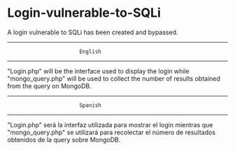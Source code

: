 # Login-vulnerable-to-SQLi
A login vulnerable to SQLi has been created and bypassed. 

----------------------------------------------------------------------------
                           English
----------------------------------------------------------------------------
"Login.php" will be the interface used to display the login while "mongo_query.php" will be used to collect the number of results obtained from the query on MongoDB.

----------------------------------------------------------------------------
                           Spanish
----------------------------------------------------------------------------
"Login.php" será la interfaz utilizada para mostrar el login mientras que "mongo_query.php" se utilizará para recolectar el número de resultados obtenidos de la query sobre MongoDB.

